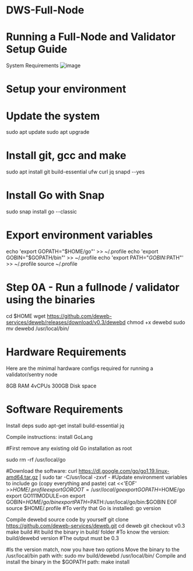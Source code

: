 # DWS-Full-Node

# Running a Full-Node and Validator Setup Guide

System Requirements
![image](https://user-images.githubusercontent.com/105454859/189886325-61dfca5a-81f2-4565-8af7-b54bfe15b32a.png)

# Setup your environment

# Update the system
sudo apt update
sudo apt upgrade

# Install git, gcc and make
sudo apt install git build-essential ufw curl jq snapd --yes

# Install Go with Snap
sudo snap install go --classic

# Export environment variables
echo 'export GOPATH="$HOME/go"' >> ~/.profile
echo 'export GOBIN="$GOPATH/bin"' >> ~/.profile
echo 'export PATH="$GOBIN:$PATH"' >> ~/.profile
source ~/.profile

# Step 0A - Run a fullnode / validator using the binaries
cd $HOME
wget https://github.com/deweb-services/deweb/releases/download/v0.3/dewebd
chmod +x dewebd
sudo mv dewebd /usr/local/bin/

# Hardware Requirements
Here are the minimal hardware configs required for running a validator/sentry node

8GB RAM
4vCPUs
300GB Disk space

# Software Requirements
Install deps
sudo apt-get install build-essential jq

Compile instructions: install GoLang

#First remove any existing old Go installation as root

sudo rm -rf /usr/local/go

#Download the software:
curl https://dl.google.com/go/go1.19.linux-amd64.tar.gz | sudo tar -C/usr/local -zxvf -
#Update environment variables to include go (copy everything and paste)
cat <<'EOF' >>$HOME/.profile
export GOROOT=/usr/local/go
export GOPATH=$HOME/go
export GO111MODULE=on
export GOBIN=$HOME/go/bin
export PATH=$PATH:/usr/local/go/bin:$GOBIN
EOF
source $HOME/.profile
#To verify that Go is installed:
go version

Compile dewebd source code by yourself
git clone https://github.com/deweb-services/deweb.git
cd deweb
git checkout v0.3
make build   #it build the binary in build/ folder
#To know the version:
build/dewebd version
#The output must be 0.3

#Is the version match, now you have two options
Move the binary to the /usr/local/bin path with: sudo mv build/dewebd /usr/local/bin/
Compile and install the binary in the $GOPATH path: make install




